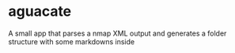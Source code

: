 # aguacate
A small app that parses a nmap XML output and generates a folder structure with some markdowns inside
